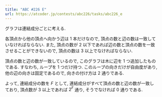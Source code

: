```yaml
---
title: "ABC #226 E"
url: https://atcoder.jp/contests/abc226/tasks/abc226_e
---
```

グラフは連結成分ごとに考える.

各頂点から他の頂点へ向かう辺は $1$ 本だけなので, 頂点の数と辺の数は一致していなければならない. また, 頂点の数が $2$ 以下であれば辺の数と頂点の数を一致させることができないので, 頂点の数は $3$ 以上でなければならない.

頂点の数と辺の数が一致しているので, このグラフは木に辺を $1$ つ追加したものである. すなわち, ループを $1$ つだけ持つ. このループの向きだけが自由度があり, 他の辺の向きは固定であるので, 向きの付け方は $2$ 通りである.

よって, 連結成分の数を $F$ として, 連結成分がすべて頂点の数と辺の数が一致しており, 頂点数が $3$ 以上であれば $2^F$ 通り, そうでなければ $0$ 通りである.
